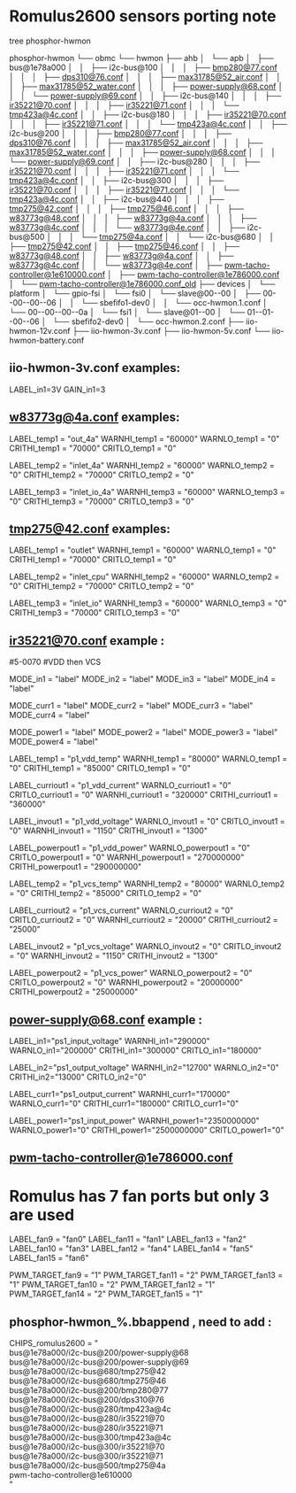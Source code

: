 # Romulus2600 sensors porting note

tree phosphor-hwmon

phosphor-hwmon
└── obmc
    └── hwmon
        ├── ahb
        │   └── apb
        │       ├── bus@1e78a000
        │       │   ├── i2c-bus@100
        │       │   │   ├── bmp280@77.conf
        │       │   │   ├── dps310@76.conf
        │       │   │   ├── max31785@52_air.conf
        │       │   │   ├── max31785@52_water.conf
        │       │   │   ├── power-supply@68.conf
        │       │   │   └── power-supply@69.conf
        │       │   ├── i2c-bus@140
        │       │   │   ├── ir35221@70.conf
        │       │   │   ├── ir35221@71.conf
        │       │   │   └── tmp423a@4c.conf
        │       │   ├── i2c-bus@180
        │       │   │   ├── ir35221@70.conf
        │       │   │   ├── ir35221@71.conf
        │       │   │   └── tmp423a@4c.conf
        │       │   ├── i2c-bus@200
        │       │   │   ├── bmp280@77.conf
        │       │   │   ├── dps310@76.conf
        │       │   │   ├── max31785@52_air.conf
        │       │   │   ├── max31785@52_water.conf
        │       │   │   ├── power-supply@68.conf
        │       │   │   └── power-supply@69.conf
        │       │   ├── i2c-bus@280
        │       │   │   ├── ir35221@70.conf
        │       │   │   ├── ir35221@71.conf
        │       │   │   └── tmp423a@4c.conf
        │       │   ├── i2c-bus@300
        │       │   │   ├── ir35221@70.conf
        │       │   │   ├── ir35221@71.conf
        │       │   │   └── tmp423a@4c.conf
        │       │   ├── i2c-bus@440
        │       │   │   ├── tmp275@42.conf
        │       │   │   ├── tmp275@46.conf
        │       │   │   ├── w83773g@48.conf
        │       │   │   ├── w83773g@4a.conf
        │       │   │   ├── w83773g@4c.conf
        │       │   │   └── w83773g@4e.conf
        │       │   ├── i2c-bus@500
        │       │   │   └── tmp275@4a.conf
        │       │   └── i2c-bus@680
        │       │       ├── tmp275@42.conf
        │       │       ├── tmp275@46.conf
        │       │       ├── w83773g@48.conf
        │       │       ├── w83773g@4a.conf
        │       │       ├── w83773g@4c.conf
        │       │       └── w83773g@4e.conf
        │       ├── pwm-tacho-controller@1e610000.conf
        │       ├── pwm-tacho-controller@1e786000.conf
        │       └── pwm-tacho-controller@1e786000.conf_old
        ├── devices
        │   └── platform
        │       └── gpio-fsi
        │           └── fsi0
        │               └── slave@00--00
        │                   ├── 00--00--00--06
        │                   │   └── sbefifo1-dev0
        │                   │       └── occ-hwmon.1.conf
        │                   └── 00--00--00--0a
        │                       └── fsi1
        │                           └── slave@01--00
        │                               └── 01--01--00--06
        │                                   └── sbefifo2-dev0
        │                                       └── occ-hwmon.2.conf
        ├── iio-hwmon-12v.conf
        ├── iio-hwmon-3v.conf
        ├── iio-hwmon-5v.conf
        └── iio-hwmon-battery.conf

## iio-hwmon-3v.conf examples:

LABEL_in1=3V
GAIN_in1=3

## w83773g@4a.conf examples:

LABEL_temp1 = "out_4a"
WARNHI_temp1 = "60000"
WARNLO_temp1 = "0"
CRITHI_temp1 = "70000"
CRITLO_temp1 = "0"

LABEL_temp2 = "inlet_4a"
WARNHI_temp2 = "60000"
WARNLO_temp2 = "0"
CRITHI_temp2 = "70000"
CRITLO_temp2 = "0"

LABEL_temp3 = "inlet_io_4a"
WARNHI_temp3 = "60000"
WARNLO_temp3 = "0"
CRITHI_temp3 = "70000"
CRITLO_temp3 = "0"

## tmp275@42.conf examples:

LABEL_temp1 = "outlet"
WARNHI_temp1 = "60000"
WARNLO_temp1 = "0"
CRITHI_temp1 = "70000"
CRITLO_temp1 = "0"

LABEL_temp2 = "inlet_cpu"
WARNHI_temp2 = "60000"
WARNLO_temp2 = "0"
CRITHI_temp2 = "70000"
CRITLO_temp2 = "0"

LABEL_temp3 = "inlet_io"
WARNHI_temp3 = "60000"
WARNLO_temp3 = "0"
CRITHI_temp3 = "70000"
CRITLO_temp3 = "0"

## ir35221@70.conf example :

#5-0070
#VDD then VCS

MODE_in1 = "label"
MODE_in2 = "label"
MODE_in3 = "label"
MODE_in4 = "label"

MODE_curr1 = "label"
MODE_curr2 = "label"
MODE_curr3 = "label"
MODE_curr4 = "label"

MODE_power1 = "label"
MODE_power2 = "label"
MODE_power3 = "label"
MODE_power4 = "label"

LABEL_temp1 = "p1_vdd_temp"
WARNHI_temp1 = "80000"
WARNLO_temp1 = "0"
CRITHI_temp1 = "85000"
CRITLO_temp1 = "0"

LABEL_curriout1 = "p1_vdd_current"
WARNLO_curriout1 = "0"
CRITLO_curriout1 = "0"
WARNHI_curriout1 = "320000"
CRITHI_curriout1 = "360000"

LABEL_invout1 = "p1_vdd_voltage"
WARNLO_invout1 = "0"
CRITLO_invout1 = "0"
WARNHI_invout1 = "1150"
CRITHI_invout1 = "1300"

LABEL_powerpout1 = "p1_vdd_power"
WARNLO_powerpout1 = "0"
CRITLO_powerpout1 = "0"
WARNHI_powerpout1 = "270000000"
CRITHI_powerpout1 = "290000000"

LABEL_temp2 = "p1_vcs_temp"
WARNHI_temp2 = "80000"
WARNLO_temp2 = "0"
CRITHI_temp2 = "85000"
CRITLO_temp2 = "0"

LABEL_curriout2 = "p1_vcs_current"
WARNLO_curriout2 = "0"
CRITLO_curriout2 = "0"
WARNHI_curriout2 = "20000"
CRITHI_curriout2 = "25000"

LABEL_invout2 = "p1_vcs_voltage"
WARNLO_invout2 = "0"
CRITLO_invout2 = "0"
WARNHI_invout2 = "1150"
CRITHI_invout2 = "1300"

LABEL_powerpout2 = "p1_vcs_power"
WARNLO_powerpout2 = "0"
CRITLO_powerpout2 = "0"
WARNHI_powerpout2 = "20000000"
CRITHI_powerpout2 = "25000000"

## power-supply@68.conf example :

LABEL_in1="ps1_input_voltage"
WARNHI_in1="290000"
WARNLO_in1="200000"
CRITHI_in1="300000"
CRITLO_in1="180000"

LABEL_in2="ps1_output_voltage"
WARNHI_in2="12700"
WARNLO_in2="0"
CRITHI_in2="13000"
CRITLO_in2="0"

LABEL_curr1="ps1_output_current"
WARNHI_curr1="170000"
WARNLO_curr1="0"
CRITHI_curr1="180000"
CRITLO_curr1="0"

LABEL_power1="ps1_input_power"
WARNHI_power1="2350000000"
WARNLO_power1="0"
CRITHI_power1="2500000000"
CRITLO_power1="0"

## pwm-tacho-controller@1e786000.conf

# Romulus has 7 fan ports but only 3 are used
LABEL_fan9 = "fan0"
LABEL_fan11 = "fan1"
LABEL_fan13 = "fan2"
LABEL_fan10 = "fan3"
LABEL_fan12 = "fan4"
LABEL_fan14 = "fan5"
LABEL_fan15 = "fan6"

PWM_TARGET_fan9 = "1"
PWM_TARGET_fan11 = "2"
PWM_TARGET_fan13 = "1"
PWM_TARGET_fan10 = "2"
PWM_TARGET_fan12 = "1"
PWM_TARGET_fan14 = "2"
PWM_TARGET_fan15 = "1"

## phosphor-hwmon_%.bbappend , need to add : 

CHIPS_romulus2600 = " \
		      bus@1e78a000/i2c-bus@200/power-supply@68 \
                      bus@1e78a000/i2c-bus@200/power-supply@69 \
		      bus@1e78a000/i2c-bus@680/tmp275@42\
	              bus@1e78a000/i2c-bus@680/tmp275@46\
	              bus@1e78a000/i2c-bus@200/bmp280@77 \
                      bus@1e78a000/i2c-bus@200/dps310@76 \
                      bus@1e78a000/i2c-bus@280/tmp423a@4c \
                      bus@1e78a000/i2c-bus@280/ir35221@70 \
                      bus@1e78a000/i2c-bus@280/ir35221@71 \
                      bus@1e78a000/i2c-bus@300/tmp423a@4c \
                      bus@1e78a000/i2c-bus@300/ir35221@70 \
                      bus@1e78a000/i2c-bus@300/ir35221@71 \
                      bus@1e78a000/i2c-bus@500/tmp275@4a \
                      pwm-tacho-controller@1e610000\
                    "
